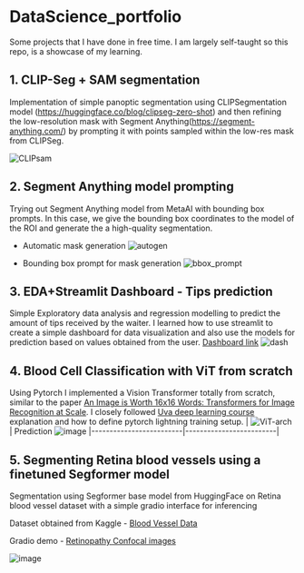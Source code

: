 # DataScience_portfolio
Some projects that I have done in free time. I am largely self-taught so this repo, is a showcase of my learning.

## 1. CLIP-Seg + SAM segmentation
Implementation of simple panoptic segmentation using CLIPSegmentation model (https://huggingface.co/blog/clipseg-zero-shot) and then refining the low-resolution mask with Segment Anything(https://segment-anything.com/) by prompting it with points sampled within the low-res mask from CLIPSeg.

![CLIPsam](https://github.com/Elsword016/Road-to-learning-ML/assets/29883365/cda9759b-1c70-40af-b4f3-25a818d6c89d)

## 2. Segment Anything model prompting ##
Trying out Segment Anything model from MetaAI with bounding box prompts. In this case, we give the bounding box coordinates to the model of the ROI and generate the a high-quality segmentation.
- Automatic mask generation 
![autogen](https://github.com/Elsword016/Road-to-learning-ML/assets/29883365/7fdb48e5-b7d5-4a84-9b0b-8e01031cb7f7)

- Bounding box prompt for mask generation 
![bbox_prompt](https://github.com/Elsword016/Road-to-learning-ML/assets/29883365/059a8c58-6c21-4467-acb4-d22d667ae712)

## 3. EDA+Streamlit Dashboard - Tips prediction
Simple Exploratory data analysis and regression modelling to predict the amount of tips received by the waiter. I learned how to use streamlit to create a simple dashboard for data visualization and also use the models for prediction based on values obtained from the user. [Dashboard link](https://datascienceportfolio-kkcsplxxk3xdzrsabx5wi8.streamlit.app/)
![dash](https://github.com/Elsword016/DataScience_portfolio/blob/main/waiter_tips/Screenshot%202024-02-13%20at%2014.11.22.png)

## 4. Blood Cell Classification with ViT from scratch
Using Pytorch I implemented a Vision Transformer totally from scratch, similar to the paper [An Image is Worth 16x16 Words: Transformers for Image Recognition at Scale](https://arxiv.org/abs/2010.11929). I closely followed [Uva deep learning course](https://uvadlc.github.io/) explanation and how to define pytorch lightning training setup.
| ![ViT-arch](https://github.com/Elsword016/DataScience_portfolio/assets/29883365/21bb6c70-a0a0-46b3-b1ab-c6a39e6100eb) | Prediction ![image](https://github.com/Elsword016/DataScience_portfolio/assets/29883365/4e24ebd9-88c6-4e12-9f2c-7ba53c761634) 
|-------------------------|-------------------------|

## 5. Segmenting Retina blood vessels using a finetuned Segformer model
Segmentation using Segformer base model from HuggingFace on Retina blood vessel dataset with a simple gradio interface for inferencing

Dataset obtained from Kaggle - [Blood Vessel Data](https://www.kaggle.com/datasets/abdallahwagih/retina-blood-vessel)

Gradio demo - [Retinopathy Confocal images](gradio_demo.ac)

![image](https://github.com/Elsword016/DataScience_portfolio/assets/29883365/92f1efaf-8aaf-444d-a9bd-c2f636db167d)


